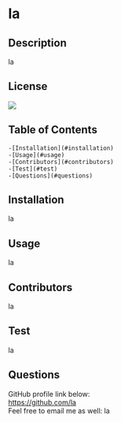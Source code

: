 # la 

  ## Description
  la

  ## License
  ![](https://img.shields.io/badge/license-MITundefined-blue)

  ## Table of Contents
    -[Installation](#installation)
    -[Usage](#usage)
    -[Contributors](#contributors)
    -[Test](#test)
    -[Questions](#questions)

  ## Installation
  la

  ## Usage
  la

  ## Contributors
  la

  ## Test
  la

  ## Questions
  GitHub profile link below: </br>
  https://github.com/la
  <br>
  Feel free to email me as well: 
  la
  </br>